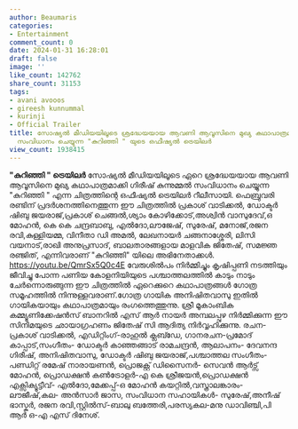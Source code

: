 ```yaml
---
author: Beaumaris
categories:
- Entertainment
comment_count: 0
date: 2024-01-31 16:28:01
draft: false
image: ''
like_count: 142762
share_count: 31153
tags:
- avani avooos
- gireesh kunnummal
- kurinji
- Official Trailer
title: സോഷ്യൽ മീഡിയയിലൂടെ ശ്രദ്ധേയയായ ആവണി ആവൂസിനെ മുഖ്യ കഥാപാത്രമാക്കി ഗിരീഷ് കുന്നുമ്മൽ
  സംവിധാനം ചെയ്യുന്ന "കുറിഞ്ഞി " യുടെ ഒഫീഷ്യൽ ട്രെയിലർ
view_count: 1938415
---
```


**"കുറിഞ്ഞി " ട്രെയിലർ** സോഷ്യൽ മീഡിയയിലൂടെ ഏറെ ശ്രദ്ധേയയായ ആവണി ആവൂസിനെ മുഖ്യ കഥാപാത്രമാക്കി ഗിരീഷ് കുന്നുമ്മൽ സംവിധാനം ചെയ്യുന്ന "കുറിഞ്ഞി " എന്ന ചിത്രത്തിന്റെ ഒഫീഷ്യൽ ട്രെയിലർ റീലീസായി. ഫെബ്രുവരി രണ്ടിന് പ്രദർശനത്തിനെത്തുന്ന ഈ ചിത്രത്തിൽ പ്രകാശ് വാടിക്കൽ, ഡോക്ടർ ഷിബു ജയരാജ്,പ്രകാശ് ചെങ്ങൽ,ശ്യാം കോഴിക്കോട്,അശ്വിൻ വാസുദേവ്,ഒ മോഹൻ, കെ കെ ചന്ദ്രബാബു, എൽദോ,ലൗജേഷ്, സുരേഷ്, മനോജ്,രജന രവി,കുള്ളിയമ്മ, വിനീതാ ഡി അമൽ, ലേഖനായർ ചങ്ങനാശ്ശേരി, ലിസി വയനാട്,രാഖി അനുപ്രസാദ്, ബാലതാരങ്ങളായ മാളവിക ജിതേഷ്, സമജ്ഞ രഞ്ജിത്, എന്നിവരാണ് "കുറിഞ്ഞി" യിലെ അഭിനേതാക്കൾ. <https://youtu.be/QmrSx5Q0c4E> വേരുശിൽപം നിർമ്മിച്ചും കൃഷിപ്പണി നടത്തിയും ജീവിച്ചു പോന്ന പണിയ കോളനിയിയുടെ പശ്ചാത്തലത്തിൽ കാടും നാടും ചേർന്നൊരുങ്ങുന്ന ഈ ചിത്രത്തിൽ ഏറെക്കുറെ കഥാപാത്രങ്ങൾ ഗോത്ര സമൂഹത്തിൽ നിന്നുള്ളവരാണ്.ഗോത്ര ഗായിക അനിഷിതവാസു ഇതിൽ ഗായികയായും കഥാപാത്രമായും രംഗത്തെത്തുന്നു. ശ്രീ മൂകാംബിക കമ്മ്യൂണിക്കേഷൻസ് ബാനറിൽ എസ് ആർ നായർ അമ്പലപ്പുഴ നിർമ്മിക്കുന്ന ഈ സിനിമയുടെ ഛായാഗ്രഹണം ജിതേഷ് സി ആദിത്യ നിർവ്വഹിക്കുന്നു. രചന-പ്രകാശ് വാടിക്കൽ, എഡിറ്റിംഗ്-രാഹുൽ ക്ലബ്ഡേ, ഗാനരചന-പ്രമോദ് കാപ്പാട്,സംഗീതം- ഡോക്ടർ കാഞ്ഞങ്ങാട് രാമചന്ദ്രൻ, ആലാപനം- ദേവനന്ദ ഗിരീഷ്, അനിഷിതവാസു, ഡോക്ടർ ഷിബു ജയരാജ്‌,പശ്ചാത്തല സംഗീതം-പണ്ഡിറ്റ് രമേഷ് നാരായണൻ, പ്രൊജക്റ്റ് ഡിസൈനർ- സെവൻ ആർട്സ് മോഹൻ, പ്രൊഡക്ഷൻ കൺട്രോളർ-എ കെ ശ്രീജയൻ,പ്രൊഡക്ഷൻ എക്സിക്യൂട്ടീവ്- എൽദോ,മേക്കപ്പ്-ഒ മോഹൻ കയറ്റില്‍,വസ്ത്രാലങ്കാരം-ലൗജീഷ്,കല- അൻസാർ ജാസ, സംവിധാന സഹായികൾ- സുരേഷ്,അനീഷ് ഭാസ്കർ, രജന രവി,സ്റ്റിൽസ്-ബാലു ബത്തേരി,പരസ്യകല-മനു ഡാവിഞ്ചി,പി ആർ ഒ-എ എസ് ദിനേശ്.